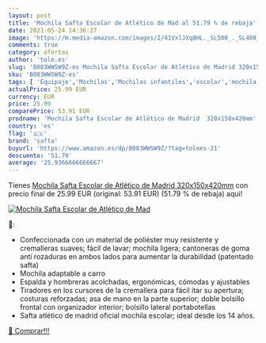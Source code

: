 ```yaml
---
layout: post
title: 'Mochila Safta Escolar de Atlético de Mad al 51.79 % de rebaja'
date: 2021-05-24 14:36:27
image: 'https://m.media-amazon.com/images/I/41VxlJXq8HL._SL500_._SL400_.jpg'
comments: true
category: ofertas
author: 'tole.es'
slug: 'B083WWSW9Z-es Mochila Safta Escolar de Atlético de Madrid 320x150x420mm'
sku: 'B083WWSW9Z-es'
tags: [ 'Equipaje','Mochilas','Mochilas infantiles','escolar','mochila','safta', ]
actualPrice: 25.99 EUR
currency: EUR
price: 25.99
comparePrice: 53.91 EUR
prodname: 'Mochila Safta Escolar de Atlético de Madrid  320x150x420mm'
country: 'es'
flag: '🇪🇸'
brand: 'safta'
buyurl: 'https://www.amazon.es/dp/B083WWSW9Z/?tag=tolees-21'
descuento: '51.79'
average: '25.9366666666667'
---
```


Tienes [Mochila Safta Escolar de Atlético de Madrid  320x150x420mm](https://www.amazon.es/dp/B083WWSW9Z/?tag=tolees-21) con precio final de  25.99 EUR (original: 53.91 EUR) (51.79 %  de rebaja) aqui!

[![Mochila Safta Escolar de Atlético de Mad](https://m.media-amazon.com/images/I/41VxlJXq8HL._SL500_._SL400_.jpg)](https://www.amazon.es/dp/B083WWSW9Z/?tag=tolees-21)

🔎:

- Confeccionada con un material de poliéster muy resistente y cremalleras suaves; fácil de lavar; mochila ligera; cantoneras de goma anti rozaduras en ambos lados para aumentar la durabilidad (patentado safta)
- Mochila adaptable a carro
- Espalda y hombreras acolchadas, ergonómicas, cómodas y ajustables
- Tiradores en los cursores de la cremallera para fácil itar su apertura; costuras reforzadas; asa de mano en la parte superior; doble bolsillo frontal con organizador interior; bolsillo lateral portabotellas
- Safta atlético de madrid oficial mochila escolar; ideal desde los 14 años.

[🛒 Comprar!!!](https://www.amazon.es/dp/B083WWSW9Z/?tag=tolees-21)
